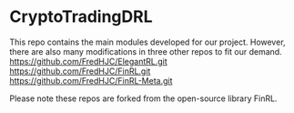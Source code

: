 # CryptoTradingDRL

This repo contains the main modules developed for our project. However, there are also many modifications in three other repos to fit our demand. \
https://github.com/FredHJC/ElegantRL.git \
https://github.com/FredHJC/FinRL.git \
https://github.com/FredHJC/FinRL-Meta.git

Please note these repos are forked from the open-source library FinRL.